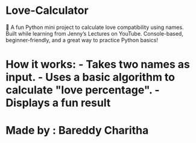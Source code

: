 # Love-Calculator
💖 A fun Python mini project to calculate love compatibility using names. Built while learning from Jenny’s Lectures on YouTube. Console-based, beginner-friendly, and a great way to practice Python basics!
#  How it works: - Takes two names as input. - Uses a basic algorithm to calculate "love percentage". - Displays a fun result
# Made by : Bareddy Charitha
